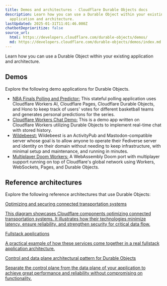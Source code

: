 ```yaml
---
title: Demos and architectures · Cloudflare Durable Objects docs
description: Learn how you can use a Durable Object within your existing
  application and architecture.
lastUpdated: 2025-01-31T11:01:46.000Z
chatbotDeprioritize: false
source_url:
  html: https://developers.cloudflare.com/durable-objects/demos/
  md: https://developers.cloudflare.com/durable-objects/demos/index.md
---
```


Learn how you can use a Durable Object within your existing application and architecture.

## Demos

Explore the following demo applications for Durable Objects.

* [NBA Finals Polling and Predictor:](https://github.com/elizabethsiegle/nbafinals-cloudflare-ai-hono-durable-objects) This stateful polling application uses Cloudflare Workers AI, Cloudflare Pages, Cloudflare Durable Objects, and Hono to keep track of users' votes for different basketball teams and generates personal predictions for the series.
* [Cloudflare Workers Chat Demo:](https://github.com/cloudflare/workers-chat-demo) This is a demo app written on Cloudflare Workers utilizing Durable Objects to implement real-time chat with stored history.
* [Wildebeest:](https://github.com/cloudflare/wildebeest) Wildebeest is an ActivityPub and Mastodon-compatible server whose goal is to allow anyone to operate their Fediverse server and identity on their domain without needing to keep infrastructure, with minimal setup and maintenance, and running in minutes.
* [Multiplayer Doom Workers:](https://github.com/cloudflare/doom-workers) A WebAssembly Doom port with multiplayer support running on top of Cloudflare's global network using Workers, WebSockets, Pages, and Durable Objects.

## Reference architectures

Explore the following reference architectures that use Durable Objects:

[Optimizing and securing connected transportation systems](https://developers.cloudflare.com/reference-architecture/diagrams/iot/optimizing-and-securing-connected-transportation-systems/)

[This diagram showcases Cloudflare components optimizing connected transportation systems. It illustrates how their technologies minimize latency, ensure reliability, and strengthen security for critical data flow.](https://developers.cloudflare.com/reference-architecture/diagrams/iot/optimizing-and-securing-connected-transportation-systems/)

[Fullstack applications](https://developers.cloudflare.com/reference-architecture/diagrams/serverless/fullstack-application/)

[A practical example of how these services come together in a real fullstack application architecture.](https://developers.cloudflare.com/reference-architecture/diagrams/serverless/fullstack-application/)

[Control and data plane architectural pattern for Durable Objects](https://developers.cloudflare.com/reference-architecture/diagrams/storage/durable-object-control-data-plane-pattern/)

[Separate the control plane from the data plane of your application to achieve great performance and reliability without compromising on functionality.](https://developers.cloudflare.com/reference-architecture/diagrams/storage/durable-object-control-data-plane-pattern/)
